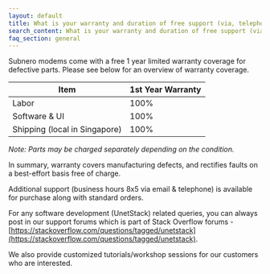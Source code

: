 ```yaml
---
layout: default
title: What is your warranty and duration of free support (via, telephone or email) after the procurement?
search_content: What is your warranty and duration of free support (via, telephone or email) after the procurement?
faq_section: general
---
```


Subnero modems come with a free 1 year limited warranty coverage for defective parts. Please see below for an overview of warranty coverage.

| Item | 1st Year Warranty  |
| ----------- | ----------- |
| Labor       | 100%        |
| Software & UI  | 100%     |
| Shipping (local in Singapore) | 100% |

*Note: Parts may be charged separately depending on the condition.*

In summary, warranty covers manufacturing defects, and rectifies faults on a best-effort basis free of charge.

Additional support (business hours 8x5 via email & telephone) is available for purchase along with standard orders.

For any software development (UnetStack) related queries, you can always post in our support forums which is part of Stack Overflow forums -  [https://stackoverflow.com/questions/tagged/unetstack](https://stackoverflow.com/questions/tagged/unetstack).

We also provide customized tutorials/workshop sessions for our customers who are interested.
